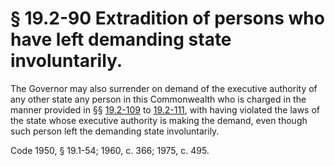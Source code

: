 # § 19.2-90 Extradition of persons who have left demanding state involuntarily.

<p>The Governor may also surrender on demand of the executive authority of any other state any person in this Commonwealth who is charged in the manner provided in §§ <a href='http://law.lis.virginia.gov/vacode/19.2-109/'>19.2-109</a> to <a href='http://law.lis.virginia.gov/vacode/19.2-111/'>19.2-111</a>, with having violated the laws of the state whose executive authority is making the demand, even though such person left the demanding state involuntarily.</p><p>Code 1950, § 19.1-54; 1960, c. 366; 1975, c. 495.</p>